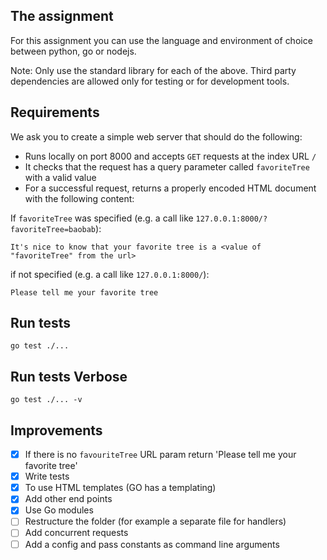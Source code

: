 ## The assignment

For this assignment you can use the language and environment of choice between python, go or nodejs.

Note: Only use the standard library for each of the above. Third party dependencies are allowed only for testing or for development tools.

## Requirements

We ask you to create a simple web server that should do the following:

* Runs locally on port 8000 and accepts `GET` requests at the index URL `/`
* It checks that the request has a query parameter called `favoriteTree` with a valid value
* For a successful request, returns a properly encoded HTML document with the following content:

If `favoriteTree` was specified (e.g. a call like `127.0.0.1:8000/?favoriteTree=baobab`):

```
It's nice to know that your favorite tree is a <value of "favoriteTree" from the url> 
```

if not specified (e.g. a call like `127.0.0.1:8000/`):

```
Please tell me your favorite tree
```

## Run tests

```
go test ./...
```

## Run tests Verbose

```
go test ./... -v
```

## Improvements

- [x] If there is no `favouriteTree` URL param return 'Please tell me your favorite tree'
- [x] Write tests
- [x] To use HTML templates (GO has a templating)
- [x] Add other end points
- [x] Use Go modules
- [ ] Restructure the folder (for example a separate file for handlers)
- [ ] Add concurrent requests
- [ ] Add a config and pass constants as command line arguments

